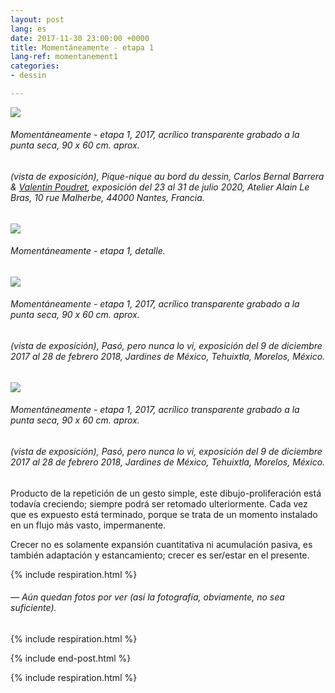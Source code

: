 ```yaml
---
layout: post
lang: es
date: 2017-11-30 23:00:00 +0000
title: Momentáneamente - etapa 1
lang-ref: momentanement1
categories:
- dessin

---
```

![](/mepierdoparaver/imgs/img_20200730_223146-up.jpg)

###### _Momentáneamente - etapa 1_, 2017, acrílico transparente grabado a la punta seca, 90 x 60 cm. aprox.

###### (vista de exposición), _Pique-nique au bord du dessin_, Carlos Bernal Barrera & [Valentin Poudret](http://www.valentin-poudret.com), exposición del 23 al 31 de julio 2020, Atelier Alain Le Bras, 10 rue Malherbe, 44000 Nantes, Francia.

![](/mepierdoparaver/imgs/img_20200730_223340_-up.jpg)

###### _Momentáneamente - etapa 1_, detalle.

![](/mepierdoparaver/imgs/momentaneamente-6-up.jpg)

###### _Momentáneamente - etapa 1_, 2017, acrílico transparente grabado a la punta seca, 90 x 60 cm. aprox.

###### (vista de exposición), _Pasó, pero nunca lo vi_, exposición del 9 de diciembre 2017 al 28 de febrero 2018, Jardines de México, Tehuixtla, Morelos, México.

![](/mepierdoparaver/imgs/momentaneamente-8-up.jpg)

###### _Momentáneamente - etapa 1_, 2017, acrílico transparente grabado a la punta seca, 90 x 60 cm. aprox.

###### (vista de exposición), _Pasó, pero nunca lo vi_, exposición del 9 de diciembre 2017 al 28 de febrero 2018, Jardines de México, Tehuixtla, Morelos, México.

Producto de la repetición de un gesto simple, este dibujo-proliferación está todavía creciendo; siempre podrá ser retomado ulteriormente. Cada vez que es expuesto está terminado, porque se trata de un momento instalado en un flujo más vasto, impermanente.

Crecer no es solamente expansión cuantitativa ni acumulación pasiva, es también adaptación y estancamiento; crecer es ser/estar en el presente.

{% include respiration.html %}

###### _— Aún quedan fotos por ver (así la fotografía, obviamente, no sea suficiente)._

{% include respiration.html %}

{% include end-post.html %}

{% include respiration.html %}